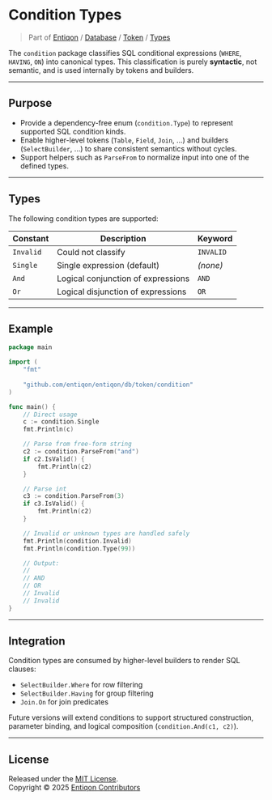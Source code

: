 # Condition Types

> Part of [Entiqon](https://github.com/entiqon/entiqon) / [Database](../../../) / [Token](../../) / [Types](../)

The `condition` package classifies SQL conditional expressions
(`WHERE`, `HAVING`, `ON`) into canonical types.
This classification is purely **syntactic**, not semantic,
and is used internally by tokens and builders.

---

## Purpose

- Provide a dependency-free enum (`condition.Type`) to represent
  supported SQL condition kinds.
- Enable higher-level tokens (`Table`, `Field`, `Join`, …) and builders
  (`SelectBuilder`, …) to share consistent semantics without cycles.
- Support helpers such as `ParseFrom` to normalize input
  into one of the defined types.

---

## Types

The following condition types are supported:

| Constant  | Description                        | Keyword   |
|-----------|------------------------------------|-----------|
| `Invalid` | Could not classify                 | `INVALID` |
| `Single`  | Single expression (default)        | *(none)*  |
| `And`     | Logical conjunction of expressions | `AND`     |
| `Or`      | Logical disjunction of expressions | `OR`      |

---

## Example

```go
package main

import (
    "fmt"
	
    "github.com/entiqon/entiqon/db/token/condition"
)

func main() {
    // Direct usage
    c := condition.Single
    fmt.Println(c)

    // Parse from free-form string
    c2 := condition.ParseFrom("and")
    if c2.IsValid() {
        fmt.Println(c2)
    }

	// Parse int
	c3 := condition.ParseFrom(3)
	if c3.IsValid() {
		fmt.Println(c2)
	}

    // Invalid or unknown types are handled safely
    fmt.Println(condition.Invalid)
    fmt.Println(condition.Type(99))

    // Output:
    //
    // AND
	// OR
    // Invalid
    // Invalid
}
```

---

## Integration

Condition types are consumed by higher-level builders to render SQL clauses:

- `SelectBuilder.Where` for row filtering  
- `SelectBuilder.Having` for group filtering  
- `Join.On` for join predicates  

Future versions will extend conditions to support structured construction,
parameter binding, and logical composition (`condition.And(c1, c2)`).

---

## License

Released under the [MIT License](../../../../LICENSE).  
Copyright © 2025 [Entiqon Contributors](https://entiqon.io)
